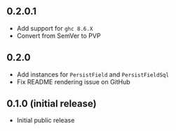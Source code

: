 ## 0.2.0.1

* Add support for `ghc 8.6.X`
* Convert from SemVer to PVP

## 0.2.0

* Add instances for `PersistField` and `PersistFieldSql`
* Fix README rendering issue on GitHub

## 0.1.0 (initial release)

* Initial public release

